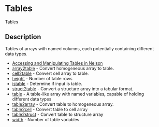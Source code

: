# Tables

Tables

## Description

Tables of arrays with named columns, each potentially containing different data types.

- [Accessing and Manipulating Tables in Nelson](accessing_manipulating_table.md)
- [array2table](array2table.md) - Convert homogeneous array to table.
- [cell2table](cell2table.md) - Convert cell array to table.
- [height](height.md) - Number of table rows
- [istable](istable.md) - Determine if input is table.
- [struct2table](struct2table.md) - Convert a structure array into a tabular format.
- [table](table.md) - A table-like array with named variables, capable of holding different data types
- [table2array](table2array.md) - Convert table to homogeneous array.
- [table2cell](table2cell.md) - Convert table to cell array
- [table2struct](table2struct.md) - Convert table to structure array
- [width](width.md) - Number of table variables
